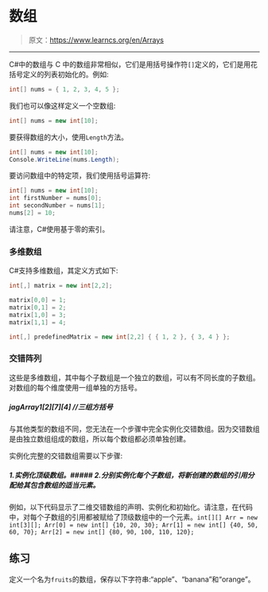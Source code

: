 # 数组

> 原文：<https://www.learncs.org/en/Arrays>

* * *

C#中的数组与 C 中的数组非常相似，它们是用括号操作符`[]`定义的，它们是用花括号定义的列表初始化的。例如:

```cs
int[] nums = { 1, 2, 3, 4, 5 }; 
```

我们也可以像这样定义一个空数组:

```cs
int[] nums = new int[10]; 
```

要获得数组的大小，使用`Length`方法。

```cs
int[] nums = new int[10];
Console.WriteLine(nums.Length); 
```

要访问数组中的特定项，我们使用括号运算符:

```cs
int[] nums = new int[10];
int firstNumber = nums[0];
int secondNumber = nums[1];
nums[2] = 10; 
```

请注意，C#使用基于零的索引。

### 多维数组

C#支持多维数组，其定义方式如下:

```cs
int[,] matrix = new int[2,2];

matrix[0,0] = 1;
matrix[0,1] = 2;
matrix[1,0] = 3;
matrix[1,1] = 4;

int[,] predefinedMatrix = new int[2,2] { { 1, 2 }, { 3, 4 } }; 
```

### 交错阵列

这些是多维数组，其中每个子数组是一个独立的数组，可以有不同长度的子数组。对数组的每个维度使用一组单独的方括号。

##### jagArray1[2][7][4] //三组方括号

与其他类型的数组不同，您无法在一个步骤中完全实例化交错数组。因为交错数组是由独立数组组成的数组，所以每个数组都必须单独创建。

实例化完整的交错数组需要以下步骤:

##### 1.实例化顶级数组。##### 2.分别实例化每个子数组，将新创建的数组的引用分配给其包含数组的适当元素。

例如，以下代码显示了二维交错数组的声明、实例化和初始化。请注意，在代码中，对每个子数组的引用都被赋给了顶级数组中的一个元素。`int[][] Arr = new int[3][]; Arr[0] = new int[] {10, 20, 30}; Arr[1] = new int[] {40, 50, 60, 70}; Arr[2] = new int[] {80, 90, 100, 110, 120};`

## 练习

定义一个名为`fruits`的数组，保存以下字符串:“apple”、“banana”和“orange”。